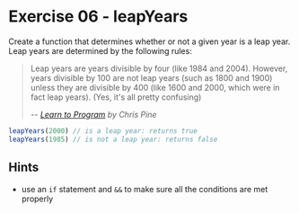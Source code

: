 # Exercise 06 - leapYears

Create a function that determines whether or not a given year is a leap year. Leap years are determined by the following rules:

> Leap years are years divisible by four (like 1984 and 2004). 
>However, years divisible by 100 are not leap years (such as 1800 and 1900) unless they are divisible by 400 (like 1600 and 2000, which were in fact leap years). (Yes, it's all pretty confusing)
>
> -- <cite>[Learn to Program](https://pine.fm/LearnToProgram/chap_06.html) by Chris Pine</cite>

```javascript
leapYears(2000) // is a leap year: returns true
leapYears(1985) // is not a leap year: returns false
```


## Hints
- use an `if` statement and `&&` to make sure all the conditions are met properly
